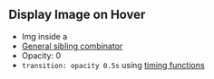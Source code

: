 ## Display Image on Hover
- Img inside a
- [General sibling combinator](https://developer.mozilla.org/en-US/docs/Web/CSS/General_sibling_combinator)
- Opacity: 0
- `transition: opacity 0.5s` using [timing functions](https://developer.mozilla.org/en-US/docs/Web/CSS/transition-timing-function)